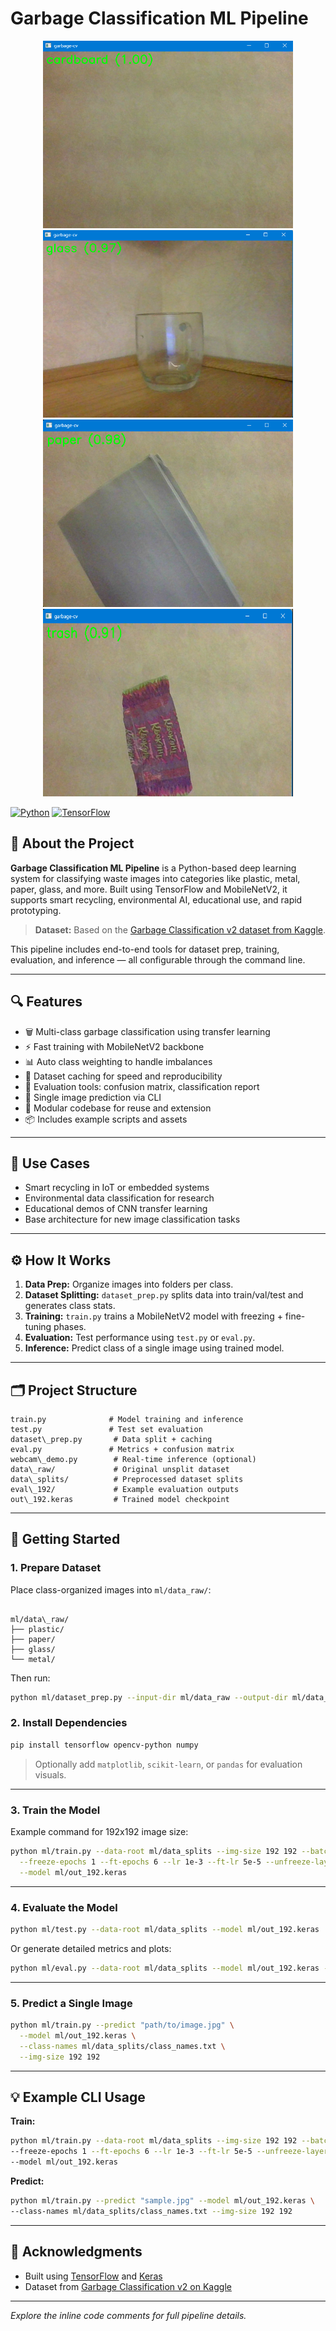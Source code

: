 # Garbage Classification ML Pipeline


<p align="center">
  <img src="1.png" alt="Image 1" width="400" height="300">
  <img src="2.png" alt="Image 2" width="400" height="300"><br>
  <img src="3.png" alt="Image 3" width="400" height="300">
  <img src="4.png" alt="Image 4" width="400" height="300">
</p>



[![Python](https://img.shields.io/badge/python-3.7%2B-blue.svg)](https://www.python.org/)
[![TensorFlow](https://img.shields.io/badge/TensorFlow-2.x-orange.svg)](https://www.tensorflow.org/)

## 🧠 About the Project

**Garbage Classification ML Pipeline** is a Python-based deep learning system for classifying waste images into categories like plastic, metal, paper, glass, and more. Built using TensorFlow and MobileNetV2, it supports smart recycling, environmental AI, educational use, and rapid prototyping.

> **Dataset:** Based on the [Garbage Classification v2 dataset from Kaggle](https://www.kaggle.com/datasets/sumn2u/garbage-classification-v2).

This pipeline includes end-to-end tools for dataset prep, training, evaluation, and inference — all configurable through the command line.

---

## 🔍 Features

- 🗑️ Multi-class garbage classification using transfer learning
- ⚡ Fast training with MobileNetV2 backbone
- 📊 Auto class weighting to handle imbalances
- 💾 Dataset caching for speed and reproducibility
- 🧪 Evaluation tools: confusion matrix, classification report
- 📸 Single image prediction via CLI
- 🧩 Modular codebase for reuse and extension
- 📦 Includes example scripts and assets

---

## 🧠 Use Cases

- Smart recycling in IoT or embedded systems  
- Environmental data classification for research  
- Educational demos of CNN transfer learning  
- Base architecture for new image classification tasks  

---

## ⚙️ How It Works

1. **Data Prep:** Organize images into folders per class.
2. **Dataset Splitting:** `dataset_prep.py` splits data into train/val/test and generates class stats.
3. **Training:** `train.py` trains a MobileNetV2 model with freezing + fine-tuning phases.
4. **Evaluation:** Test performance using `test.py` or `eval.py`.
5. **Inference:** Predict class of a single image using trained model.

---

## 🗂️ Project Structure

```
train.py              # Model training and inference
test.py               # Test set evaluation
dataset\_prep.py       # Data split + caching
eval.py               # Metrics + confusion matrix
webcam\_demo.py        # Real-time inference (optional)
data\_raw/             # Original unsplit dataset
data\_splits/          # Preprocessed dataset splits
eval\_192/             # Example evaluation outputs
out\_192.keras         # Trained model checkpoint

```

---

## 🚀 Getting Started

### 1. Prepare Dataset

Place class-organized images into `ml/data_raw/`:

```

ml/data\_raw/
├── plastic/
├── paper/
├── glass/
└── metal/

````

Then run:

```bash
python ml/dataset_prep.py --input-dir ml/data_raw --output-dir ml/data_splits
````

### 2. Install Dependencies

```bash
pip install tensorflow opencv-python numpy
```

> Optionally add `matplotlib`, `scikit-learn`, or `pandas` for evaluation visuals.

---

### 3. Train the Model

Example command for 192x192 image size:

```bash
python ml/train.py --data-root ml/data_splits --img-size 192 192 --batch 96 \
  --freeze-epochs 1 --ft-epochs 6 --lr 1e-3 --ft-lr 5e-5 --unfreeze-layers 40 \
  --model ml/out_192.keras
```

---

### 4. Evaluate the Model

```bash
python ml/test.py --data-root ml/data_splits --model ml/out_192.keras
```

Or generate detailed metrics and plots:

```bash
python ml/eval.py --data-root ml/data_splits --model ml/out_192.keras --output-dir ml/eval_192
```

---

### 5. Predict a Single Image

```bash
python ml/train.py --predict "path/to/image.jpg" \
  --model ml/out_192.keras \
  --class-names ml/data_splits/class_names.txt \
  --img-size 192 192
```

---

## 💡 Example CLI Usage

**Train:**

```bash
python ml/train.py --data-root ml/data_splits --img-size 192 192 --batch 96 \
--freeze-epochs 1 --ft-epochs 6 --lr 1e-3 --ft-lr 5e-5 --unfreeze-layers 40 \
--model ml/out_192.keras
```

**Predict:**

```bash
python ml/train.py --predict "sample.jpg" --model ml/out_192.keras \
--class-names ml/data_splits/class_names.txt --img-size 192 192
```

---

## 🙏 Acknowledgments

* Built using [TensorFlow](https://www.tensorflow.org/) and [Keras](https://keras.io/)
* Dataset from [Garbage Classification v2 on Kaggle](https://www.kaggle.com/datasets/sumn2u/garbage-classification-v2)

---

*Explore the inline code comments for full pipeline details.*
